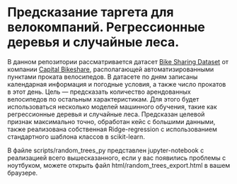 # Предсказание таргета для велокомпаний. Регрессионные деревья и случайные леса.

В данном репозитории рассматривается датасет <a target="_blank" href="https://archive.ics.uci.edu/ml/datasets/Bike+Sharing+Dataset">Bike Sharing Dataset</a> от компании <a target="_blank" href="https://www.capitalbikeshare.com/">Capital Bikeshare</a>, располагающей автоматизированными пунктами проката велосипедов. В датасете по дням записаны календарная информация и погодные условия, а также число прокатов в этот день. Цель &mdash; предсказать количество арендованных велосипедов по остальным характеристикам.
Для этого будет использоваться несколько моделей машинного обучения, такие как регрессионные деревья и случайные леса. Предсказан целевой признак максимально точно, обработан кейс с большими данными, также реализована собственная Ridge-regression с использованием стандартного шаблона классов в scikit-learn.

В файле scripts/random_trees_py представлен jupyter-notebook с реализацией всего вышесказанного, если у вас появились проблемы с ноутбуком, можете открыть файл html/random_trees_export.html в вашем браузере.
